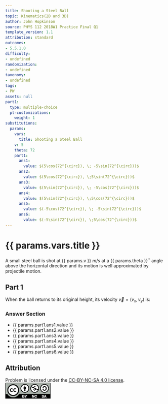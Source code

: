 ```yaml
---
title: Shooting a Steel Ball
topic: Kinematics(2D and 3D)
author: John Hopkinson
source: PHYS 112 2018W1 Practice Final Q1
template_version: 1.1
attribution: standard
outcomes:
- 5.5.1.0
difficulty:
- undefined
randomization:
- undefined
taxonomy:
- undefined
tags:
- PW
assets: null
part1:
  type: multiple-choice
  pl-customizations:
    weight: 1
substitutions:
  params:
    vars:
      title: Shooting a Steel Ball
    v: 5
    theta: 72
    part1:
      ans1:
        value: $(5\cos(72^{\circ}), \; -5\sin(72^{\circ}))$
      ans2:
        value: $(5\cos(72^{\circ}), \;5\sin(72^{\circ}))$
      ans3:
        value: $(5\sin(72^{\circ}), \; -5\cos(72^{\circ}))$
      ans4:
        value: $(5\sin(72^{\circ}), \;5\cos(72^{\circ}))$
      ans5:
        value: $(-5\cos(72^{\circ}), \; -5\sin(72^{\circ}))$
      ans6:
        value: $(-5\sin(72^{\circ}), \;5\cos(72^{\circ}))$
---
```

# {{ params.vars.title }}
A small steel ball is shot at {{ params.v }} $m/s$ at a {{ params.theta }}$^{\circ}$ angle above the horizontal direction and its motion is well approximated by projectile motion.

## Part 1

When the ball returns to its original height, its velocity $\overrightarrow{v} = (v_x, v_y)$ is:

### Answer Section

- {{ params.part1.ans1.value }}
- {{ params.part1.ans2.value }}
- {{ params.part1.ans3.value }}
- {{ params.part1.ans4.value }}
- {{ params.part1.ans5.value }}
- {{ params.part1.ans6.value }}

## Attribution

Problem is licensed under the [CC-BY-NC-SA 4.0 license](https://creativecommons.org/licenses/by-nc-sa/4.0/).<br> ![The Creative Commons 4.0 license requiring attribution-BY, non-commercial-NC, and share-alike-SA license.](https://raw.githubusercontent.com/firasm/bits/master/by-nc-sa.png)